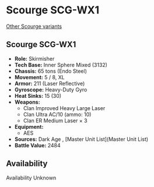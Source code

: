 # Scourge SCG-WX1 

[Other Scourge variants](../scourge.md) 

## Scourge SCG-WX1 

- **Role:** Skirmisher 
- **Tech Base:** Inner Sphere Mixed (3132) 
- **Chassis:** 65 tons (Endo Steel) 
- **Movement:** 5 / 8, XL 
- **Armor:** 211 (Laser Reflective) 
- **Gyroscope:** Heavy-Duty Gyro 
- **Heat Sinks:** 15 (30) 
- **Weapons:** 
  - Clan Improved Heavy Large Laser 
  - Clan Ultra AC/10 (ammo: 10) 
  - Clan ER Medium Laser × 3 
- **Equipment:** 
  - AES 
- **Sources:** Dark Age , [Master Unit List](Master Unit List) 
- **Battle Value:** 2484 

## Availability 

Availability Unknown 


